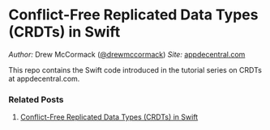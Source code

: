 # Conflict-Free Replicated Data Types (CRDTs) in Swift

_Author:_ Drew McCormack ([@drewmccormack](https://twitter.com/drewmccormack))
_Site:_ [appdecentral.com](https://appdecentral.com)

This repo contains the Swift code introduced in the tutorial series on CRDTs at appdecentral.com.

### Related Posts

1. [Conflict-Free Replicated Data Types (CRDTs) in Swift](https://appdecentral.com/2020/07/12/conflict-free-replicated-data-types-crdts-in-swift/)